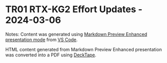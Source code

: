 # TR01 RTX-KG2 Effort Updates - 2024-03-06

Notes: Content was generated using [Markdown Preview Enhanced presentation mode](https://shd101wyy.github.io/markdown-preview-enhanced/#/presentation) from [VS Code](https://code.visualstudio.com/).

HTML content generated from Markdown Preview Enhanced presentation was converted into a PDF using [DeckTape](https://github.com/astefanutti/decktape).
